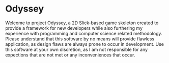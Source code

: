 Odyssey
=======

Welcome to project Odyssey, a 2D Slick-based game skeleton created to provide a framework for new developers while also furthering my experience with programming and computer science related methodology. Please understand that this software by no means will provide flawless application, as design flaws are always prone to occur in development. Use this software at your own discretion, as I am not responsible for any expections that are not met or any inconveniences that occur.
